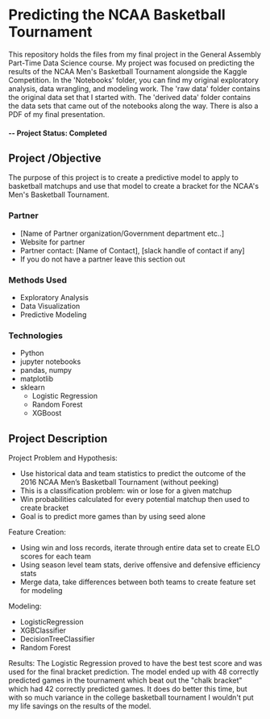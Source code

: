 # Predicting the NCAA Basketball Tournament
This repository holds the files from my final project in the General Assembly Part-Time Data Science course. My project was focused on predicting the results of the NCAA Men's Basketball Tournament alongside the Kaggle Competition. In the 'Notebooks' folder, you can find my original exploratory analysis, data wrangling, and modeling work. The 'raw data' folder contains the original data set that I started with. The 'derived data' folder contains the data sets that came out of the notebooks along the way. There is also a PDF of my final presentation.

#### -- Project Status: Completed

## Project /Objective
The purpose of this project is to create a predictive model to apply to basketball matchups and use that model to create a bracket for the NCAA's Men's Basketball Tournament.

### Partner
* [Name of Partner organization/Government department etc..]
* Website for partner
* Partner contact: [Name of Contact], [slack handle of contact if any]
* If you do not have a partner leave this section out

### Methods Used
* Exploratory Analysis
* Data Visualization
* Predictive Modeling

### Technologies
* Python
* jupyter notebooks
* pandas, numpy
* matplotlib
* sklearn
  * Logistic Regression
  * Random Forest
  * XGBoost

## Project Description
Project Problem and Hypothesis:
* Use historical data and team statistics to predict the outcome of the 2016 NCAA Men’s Basketball Tournament (without peeking)
* This is a classification problem: win or lose for a given matchup
* Win probabilities calculated for every potential matchup then used to create bracket
* Goal is to predict more games than by using seed alone

Feature Creation:
* Using win and loss records, iterate through entire data set to create ELO scores for each team
* Using season level team stats, derive offensive and defensive efficiency stats
* Merge data, take differences between both teams to create feature set for modeling

Modeling:
* LogisticRegression
* XGBClassifier
* DecisionTreeClassifier
* Random Forest

Results:
The Logistic Regression proved to have the best test score and was used for the final bracket prediction. The model ended up with 48 correctly predicted games in the tournament which beat out the "chalk bracket" which had 42 correctly predicted games. It does do better this time, but with so much variance in the college basketball tournament I wouldn't put my life savings on the results of the model.

